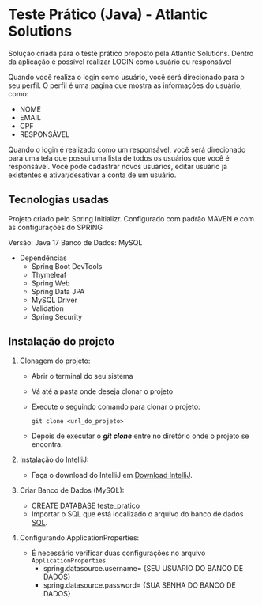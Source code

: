 # Teste Prático (Java) - Atlantic Solutions

Solução criada para o teste prático proposto pela Atlantic Solutions. 
Dentro da aplicação é possível realizar LOGIN como usuário ou responsável

Quando você realiza o login como usuário, você será direcionado para o seu perfil. 
O perfil é uma pagina que mostra as informações do usuário, como: 
  - NOME
  - EMAIL
  - CPF
  - RESPONSÁVEL

Quando o login é realizado como um responsável, você será direcionado para uma tela que possui uma lista de todos os usuários que você é responsável. 
Você pode cadastrar novos usuários, editar usuário ja existentes e ativar/desativar a conta de um usuário.

## Tecnologias usadas

Projeto criado pelo Spring Initializr.
Configurado com padrão MAVEN e com as configurações do SPRING

Versão: Java 17
Banco de Dados: MySQL

- Dependências
  - Spring Boot DevTools
  - Thymeleaf
  - Spring Web
  - Spring Data JPA
  - MySQL Driver
  - Validation
  - Spring Security

## Instalação do projeto

1. Clonagem do projeto:

   - Abrir o terminal do seu sistema
   - Vá até a pasta onde deseja clonar o projeto
   - Execute o seguindo comando para clonar o projeto:

     `git clone <url_do_projeto>`

   - Depois de executar o **_git clone_** entre no diretório onde o projeto se encontra.
  
2. Instalação do IntelliJ:

   - Faça o download do IntelliJ em
   [Download IntelliJ](https://www.jetbrains.com/pt-br/idea/download/?section=windows).

3. Criar Banco de Dados (MySQL):

   - CREATE DATABASE teste_pratico
   - Importar o SQL que está localizado o arquivo do banco de dados
     [SQL](https://github.com/shifaltz/atlantic-solutions-teste/blob/master/banco_de_dados/AtlanticTeste.sql).

4. Configurando ApplicationProperties:

    - É necessário verificar duas configurações no arquivo `ApplicationProperties`
      - spring.datasource.username= {SEU USUARIO DO BANCO DE DADOS}
      - spring.datasource.password= {SUA SENHA DO BANCO DE DADOS}

  
  


